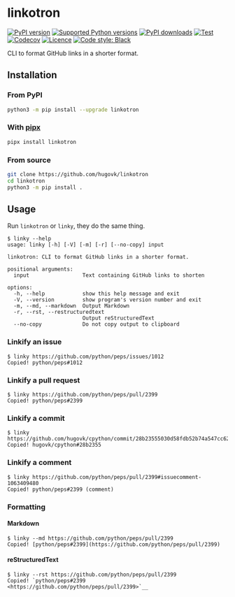 # linkotron

[![PyPI version](https://img.shields.io/pypi/v/linkotron.svg?logo=pypi&logoColor=FFE873)](https://pypi.org/project/linkotron/)
[![Supported Python versions](https://img.shields.io/pypi/pyversions/linkotron.svg?logo=python&logoColor=FFE873)](https://pypi.org/project/linkotron/)
[![PyPI downloads](https://img.shields.io/pypi/dm/linkotron.svg)](https://pypistats.org/packages/linkotron)
[![Test](https://github.com/hugovk/linkotron/actions/workflows/test.yml/badge.svg)](https://github.com/hugovk/linkotron/actions)
[![Codecov](https://codecov.io/gh/hugovk/linkotron/branch/main/graph/badge.svg)](https://codecov.io/gh/hugovk/linkotron)
[![Licence](https://img.shields.io/github/license/hugovk/linkotron.svg)](LICENSE.txt)
[![Code style: Black](https://img.shields.io/badge/code%20style-Black-000000.svg)](https://github.com/psf/black)

CLI to format GitHub links in a shorter format.

## Installation

### From PyPI

```bash
python3 -m pip install --upgrade linkotron
```

### With [pipx][pipx]

```bash
pipx install linkotron
```

[pipx]: https://github.com/pypa/pipx

### From source

```bash
git clone https://github.com/hugovk/linkotron
cd linkotron
python3 -m pip install .
```

## Usage

Run `linkotron` or `linky`, they do the same thing.

<!-- [[[cog
from linkotron.scripts.run_command import run
run("linky --help")
]]] -->

```console
$ linky --help
usage: linky [-h] [-V] [-m] [-r] [--no-copy] input

linkotron: CLI to format GitHub links in a shorter format.

positional arguments:
  input                 Text containing GitHub links to shorten

options:
  -h, --help            show this help message and exit
  -V, --version         show program's version number and exit
  -m, --md, --markdown  Output Markdown
  -r, --rst, --restructuredtext
                        Output reStructuredText
  --no-copy             Do not copy output to clipboard
```

<!-- [[[end]]] -->

### Linkify an issue

<!-- [[[cog
from linkotron.scripts.run_command import run
run("linky https://github.com/python/peps/issues/1012")
]]] -->

```console
$ linky https://github.com/python/peps/issues/1012
Copied! python/peps#1012
```

<!-- [[[end]]] -->

### Linkify a pull request

<!-- [[[cog
from linkotron.scripts.run_command import run
run("linky https://github.com/python/peps/pull/2399")
]]] -->

```console
$ linky https://github.com/python/peps/pull/2399
Copied! python/peps#2399
```

<!-- [[[end]]] -->

### Linkify a commit

<!-- [[[cog
from linkotron.scripts.run_command import run
run("linky https://github.com/hugovk/cpython/commit/28b23555030d58fdb52b74a547cc621c49690de0")
]]] -->

```console
$ linky https://github.com/hugovk/cpython/commit/28b23555030d58fdb52b74a547cc621c49690de0
Copied! hugovk/cpython#28b2355
```

<!-- [[[end]]] -->

### Linkify a comment

<!-- [[[cog
from linkotron.scripts.run_command import run
run("linky https://github.com/python/peps/pull/2399#issuecomment-1063409480")
]]] -->

```console
$ linky https://github.com/python/peps/pull/2399#issuecomment-1063409480
Copied! python/peps#2399 (comment)
```

<!-- [[[end]]] -->

### Formatting

#### Markdown

<!-- [[[cog
run("linky --md https://github.com/python/peps/pull/2399")
from linkotron.scripts.run_command import run
]]] -->

```console
$ linky --md https://github.com/python/peps/pull/2399
Copied! [python/peps#2399](https://github.com/python/peps/pull/2399)
```

<!-- [[[end]]] -->

#### reStructuredText

<!-- [[[cog
from linkotron.scripts.run_command import run
run("linky --rst https://github.com/python/peps/pull/2399")
]]] -->

```console
$ linky --rst https://github.com/python/peps/pull/2399
Copied! `python/peps#2399 <https://github.com/python/peps/pull/2399>`__
```

<!-- [[[end]]] -->
